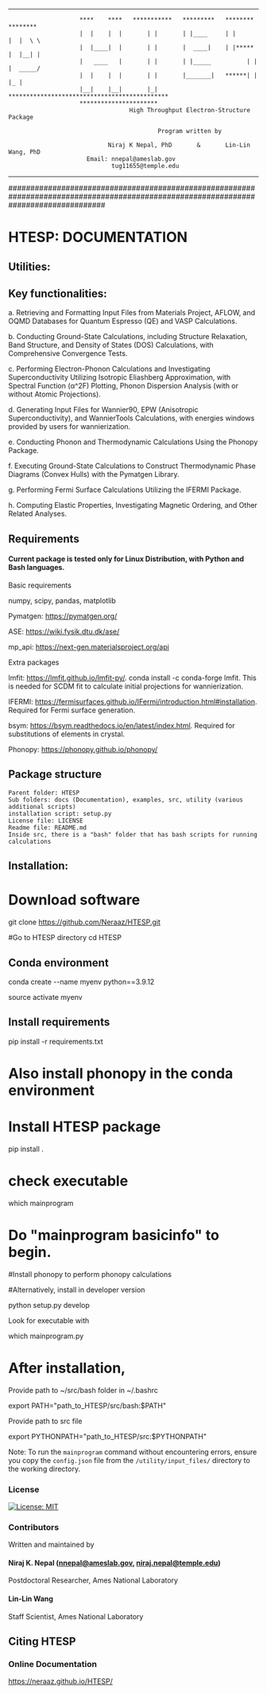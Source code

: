 ______________


                        ****    ****   ***********   *********   ********       ********                 
                        |  |    |  |       | |       | |____     | |            |  |  \ \                 
                        |  |____|  |       | |       |  ____|    | |*****       |  |__| |                       
                        |   ____   |       | |       | |_____          | |      |  _____/                       
                        |  |    |  |       | |       |_______|   ******| |      |_ |                       
                        |__|    |__|       |_| *********************************************                                          
                        **********************                                                               
                                      High Throughput Electron-Structure Package                              

                                              Program written by

                                Niraj K Nepal, PhD       &       Lin-Lin Wang, PhD                        
                          Email: nnepal@ameslab.gov                              
                                 tug11655@temple.edu                              


_____________________________________________________________________________________________________________________________________
######################################################################################################################################

   # HTESP: DOCUMENTATION

##                                                                  Utilities:
                                

## Key functionalities:

a. Retrieving and Formatting Input Files from Materials Project, AFLOW, and OQMD Databases for Quantum Espresso (QE) and VASP Calculations.

b. Conducting Ground-State Calculations, including Structure Relaxation, Band Structure, and Density of States (DOS) Calculations, with Comprehensive Convergence Tests.

c. Performing Electron-Phonon Calculations and Investigating Superconductivity Utilizing Isotropic Eliashberg Approximation, with Spectral Function (α^2F) Plotting, Phonon Dispersion Analysis (with or without Atomic Projections).

d. Generating Input Files for Wannier90, EPW (Anisotropic Superconductivity), and WannierTools Calculations, with energies windows provided by users for wannierization.

e. Conducting Phonon and Thermodynamic Calculations Using the Phonopy Package.

f. Executing Ground-State Calculations to Construct Thermodynamic Phase Diagrams (Convex Hulls) with the Pymatgen Library.

g. Performing Fermi Surface Calculations Utilizing the IFERMI Package.

h. Computing Elastic Properties, Investigating Magnetic Ordering, and Other Related Analyses.

## Requirements

#### Current package is tested only for Linux Distribution, with Python and Bash languages.
Basic requirements

numpy, scipy, pandas, matplotlib

Pymatgen: https://pymatgen.org/

ASE: https://wiki.fysik.dtu.dk/ase/

mp_api: https://next-gen.materialsproject.org/api

Extra packages

lmfit: https://lmfit.github.io/lmfit-py/. conda install -c conda-forge lmfit. This is needed for SCDM fit to calculate initial projections for wannierization.

IFERMI: https://fermisurfaces.github.io/IFermi/introduction.html#installation. Required for Fermi surface generation.

bsym: https://bsym.readthedocs.io/en/latest/index.html. Required for substitutions of elements in crystal.

Phonopy: https://phonopy.github.io/phonopy/

## Package structure
    Parent folder: HTESP
    Sub folders: docs (Documentation), examples, src, utility (various additional scripts)
    installation script: setup.py
    License file: LICENSE
    Readme file: README.md
    Inside src, there is a "bash" folder that has bash scripts for running calculations

## Installation:
# Download software 
git clone https://github.com/Neraaz/HTESP.git

#Go to HTESP directory
cd HTESP

## Conda environment
conda create --name myenv python==3.9.12

source activate myenv

## Install requirements

pip install -r requirements.txt

# Also install phonopy in the conda environment

# Install HTESP package
pip install .

# check executable

which mainprogram

# Do "mainprogram basicinfo" to begin.
#Install phonopy to perform phonopy calculations

#Alternatively, install in developer version

python setup.py develop

Look for executable with

which mainprogram.py

# After installation,

Provide path to ~/src/bash folder in ~/.bashrc

export PATH="path_to_HTESP/src/bash:$PATH"

Provide path to src file

export PYTHONPATH="path_to_HTESP/src:$PYTHONPATH"

Note: To run the `mainprogram` command without encountering errors, ensure you copy the `config.json` file from the `/utility/input_files/` directory to the working directory.

### License

[![License: MIT](https://img.shields.io/badge/License-MIT-yellow.svg)](https://opensource.org/licenses/MIT)


### Contributors

Written and maintained by

#### Niraj K. Nepal (nnepal@ameslab.gov, niraj.nepal@temple.edu)

Postdoctoral Researcher, Ames National Laboratory

#### Lin-Lin Wang

Staff Scientist, Ames National Laboratory 

## Citing HTESP

### Online Documentation

https://neraaz.github.io/HTESP/
